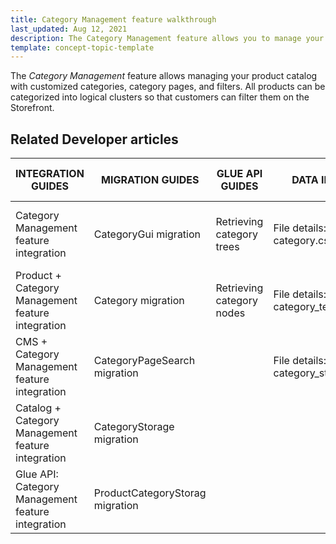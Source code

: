 ```yaml
---
title: Category Management feature walkthrough
last_updated: Aug 12, 2021
description: The Category Management feature allows you to manage your product catalog with customized categories, category pages, and filters.
template: concept-topic-template
---
```


The _Category Management_ feature allows managing your product catalog with customized categories, category pages, and filters. All products can be categorized into logical clusters so that customers can filter them on the Storefront.

<!--
To learn more about the feature and to find out how end users use it, see [Category Management feature overview](https://documentation.spryker.com/docs/category-management-feature-overview) for business users.
-->



## Related Developer articles

|INTEGRATION GUIDES  | MIGRATION GUIDES | GLUE API GUIDES  | DATA IMPORT | TUTORIALS AND HOWTOS |
|---------|---------|---------|---------|---------|
| Category Management feature integration | CategoryGui migration| Retrieving category trees  | File details: category.csv  | HowTo - Manage a big number of categories  |
| Product + Category Management feature integration  | Category migration | Retrieving category nodes | File details: category_template.csv  |   |
| CMS + Category Management feature integration  |CategoryPageSearch migration|  | File details: category_store.csv |   |
| Catalog + Category Management feature integration | CategoryStorage migration |   |   |   |
| Glue API: Category Management feature integration | ProductCategoryStorag migration |   |   |   |
